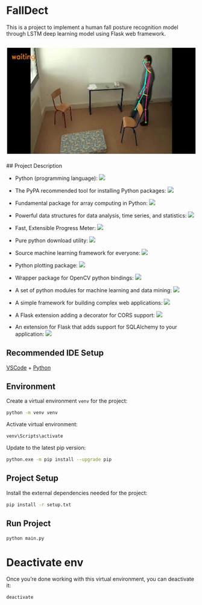 # FallDect
This is a project to implement a human fall posture recognition model through LSTM deep learning model using Flask web framework.
<h2 align="center">
  <img src="/intro/intro.gif" alt="Coder GIF" width="500">
</h2> 
## Project Description

- Python (programming language): <a href="https://www.python.org/downloads/release/python-31010/" alt="Python"><img src="https://img.shields.io/badge/python-v3.10.10-blue?logo=python" /></a>

- The PyPA recommended tool for installing Python packages: <a href="https://pypi.org/project/pip/" alt="pip"><img src="https://img.shields.io/badge/pypi-v23.0.1-blue?logo=pypi" /></a>

- Fundamental package for array computing in Python: <a href="https://numpy.org/" alt="numpy"><img src="https://img.shields.io/badge/numpy-v1.24.2-blue?logo=numpy" /></a>

- Powerful data structures for data analysis, time series, and statistics: <a href="https://pandas.pydata.org/" alt="pandas"><img src="https://img.shields.io/badge/pandas-v1.5.3-blue?logo=pandas" /></a>

- Fast, Extensible Progress Meter: <a href="https://tqdm.github.io/" alt="tqdm"><img src="https://img.shields.io/badge/tqdm-v4.65.0-blue?logo=tqdm" /></a>

- Pure python download utility: <a href="https://pypi.org/project/wget/" alt="wget"><img src="https://img.shields.io/badge/wget-v3.2-blue?logo=wget" /></a>

- Source machine learning framework for everyone: <a href="https://www.tensorflow.org/" alt="tensorflow"><img src="https://img.shields.io/badge/tensorflow-v2.11.1-blue?logo=tensorflow" /></a>

- Python plotting package: <a href="https://matplotlib.org/" alt="matplotlib"><img src="https://img.shields.io/badge/matplotlib-v3.7.1-blue?logo=matplotlib" /></a>

- Wrapper package for OpenCV python bindings: <a href="https://github.com/opencv/opencv-python" alt="opencv-python"><img src="https://img.shields.io/badge/opencv python-v4.7.0.72-blue?logo=opencv" /></a>

- A set of python modules for machine learning and data mining: <a href="https://scikit-learn.org/stable/" alt="scikit learn"><img src="https://img.shields.io/badge/scikit learn-v1.2.2-blue?logo=scikitlearn" /></a>

- A simple framework for building complex web applications: <a href="https://pypi.org/project/Flask/" alt="flask"><img src="https://img.shields.io/badge/flask-v2.2.3-blue?logo=flask" /></a>

- A Flask extension adding a decorator for CORS support: <a href="https://pypi.org/project/Flask-Cors/" alt="flask cors"><img src="https://img.shields.io/badge/flask cors-v3.0.10-blue?logo=flask-cors" /></a>

- An extension for Flask that adds support for SQLAlchemy to your application: <a href="https://pypi.org/project/Flask-SQLAlchemy/" alt="flask_sqlalchemy"><img src="https://img.shields.io/badge/flask_sqlalchemy-v3.0.3-blue?logo=flask_sqlalchemy" /></a>


## Recommended IDE Setup

[VSCode](https://code.visualstudio.com/) + [Python](https://www.python.org/downloads/release/python-31010/)
## Environment
Create a virtual environment `venv` for the project:
```sh
python -m venv venv
```
Activate virtual environment:
```sh
venv\Scripts\activate
```
Update to the latest pip version:
```sh
python.exe -m pip install --upgrade pip
```

## Project Setup
Install the external dependencies needed for the project:
```sh
pip install -r setup.txt
```

## Run Project
```sh
python main.py
```

# Deactivate env

Once you’re done working with this virtual environment, you can deactivate it:
```sh
deactivate
```
